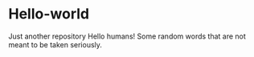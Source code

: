# Hello-world
Just another repository
Hello humans!
Some random words that are not meant to be taken seriously.
